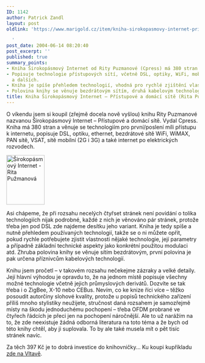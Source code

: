 ```yaml
---
ID: 1142
author: Patrick Zandl
layout: post
oldlink: 'https://www.marigold.cz/item/kniha-sirokopasmovy-internet-pristupove-a-domaci-site-rita-puzmanova

  '
post_date: 2004-06-14 08:20:40
post_excerpt: ''
published: true
summary_points:
- Kniha Širokopásmový Internet od Rity Puzmanové (Cpress) má 380 stran.
- Popisuje technologie přístupových sítí, včetně DSL, optiky, WiFi, mobilních sítí
  a dalších.
- Kniha je spíše přehledem technologií, vhodná pro rychlé zjištění vlastností a parametrů.
- Polovina knihy se věnuje bezdrátovým sítím, druhá kabelovým technologiím.
title: Kniha Širokopásmový Internet – Přístupové a domácí sítě (Rita Pužmanová)
---
```


<p>
O víkendu jsem si koupil (zřejmě docela nově vyšlou) knihu Rity Puzmanové nazvanou Širokopásmový Internet &#8211; Přístupové a domácí sítě. Vydal Cpress. Kniha má 380 stran a věnuje se technologiím pro první/poslení míli přístupu k internetu, popisuje DSL, optiku, ethernet, bezdrátové sítě WiFi, WiMAX, PAN sítě, VSAT, sítě mobilní (2G i 3G) a také internet po elektrických rozvodech. </p>

<div class="leftbox"><img src="/wp-content/uploads/20040614-kniha-bwa.jpg" alt="Širokopásmový Internet - Rita Pužmanová" width="100" height="130" /></div>
<p>
Asi chápeme, že při rozsahu necelých čtyřset stránek není povídání o tolika technologiích nijak podrobné, každé z nich je věnováno pár stránek, protože třeba jen pod DSL zde najdeme desítku jeho variant. Kniha je tedy spíše a nutně přehledem používaných technologií, takže se o ni můžete opřít, pokud rychle potřebujete zjistit vlastnosti nějaké technologie, její parametry a případně základní technické aspekty jako konkrétní použitou modulaci atd. Zhruba polovina knihy se věnuje sítím bezdrátovým, první polovina je pak určena příznivcům kabelových technologií. </p>

<p>
Knihu jsem pročetl &#8211; v takovém rozsahu nečekejme zázraky a velké detaily. Její hlavní výhodou je opravdu to, že na jednom místě popisuje všechny možné technologie včetně jejich průmyslových derivátů. Dozvíte se tak třeba i o ZigBee, X-10 nebo CEBus. Nevím, co ke knize říci více &#8211; těžko posoudit autorčiny slohové kvality, protože u popisů technického zařízení příliš mnoho stylistiky neužijete, stručnost daná rozsahem je samozřejmě místy na škodu jednoduchému pochopení &#8211; třeba OFDM probrané ve čtyřech řádcích je přeci jen na pochopení náročnější. Ale to už narážím na to, že zde neexistuje žádná odborná literatura na toto téma a že bych od této knihy chtěl, aby ji suplovala. To by ale také musela mít o pět tisíc stránek navíc.  </p>

<p>
Za těch 397 Kč je to dobrá investice do knihovničky... Ku koupi kupříkladu <a href="http://www.vltava.cz/Store/GoodsDetail.asp?c=&#038;sCGoodsID=SE00912636">zde na Vltavě</a>.
</p>